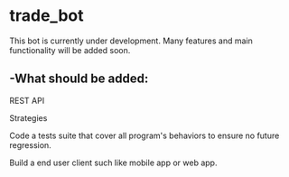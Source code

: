 # trade_bot
This bot is currently under development. Many features and main functionality will be added soon.

-What should be added:
-
REST API

Strategies 

Code a tests suite that cover all program's behaviors to ensure no future regression.

Build a end user client such like mobile app or web app.
